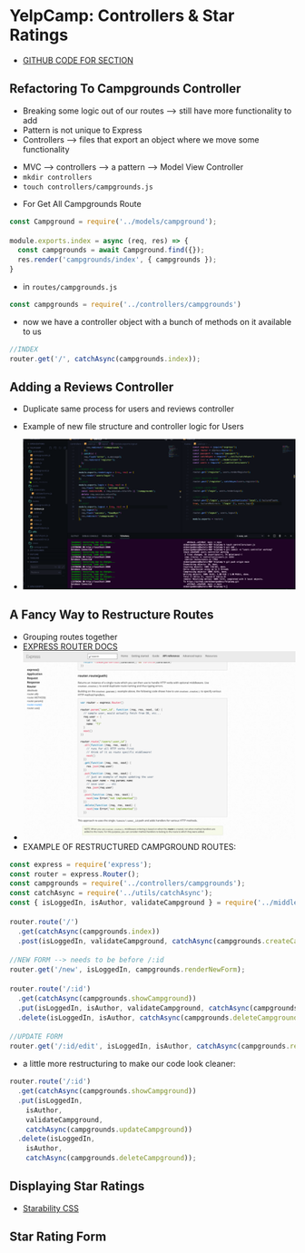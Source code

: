 # YelpCamp: Controllers & Star Ratings
* [GITHUB CODE FOR SECTION](https://github.com/Colt/YelpCamp/tree/e8357458ec6df5a9c97d4bef4d5671ed8d1e760a)

## Refactoring To Campgrounds Controller
- Breaking some logic out of our routes --> still have more functionality to add
- Pattern is not unique to Express
- Controllers --> files that export an object where we move some functionality
* MVC --> controllers --> a pattern --> Model View Controller
* `mkdir controllers`
* `touch controllers/campgrounds.js`
- For Get All Campgrounds Route
```js
const Campground = require('../models/campground');

module.exports.index = async (req, res) => {
  const campgrounds = await Campground.find({});
  res.render('campgrounds/index', { campgrounds });
}
```
- in `routes/campgrounds.js`
```js
const campgrounds = require('../controllers/campgrounds')
```
- now we have a controller object with a bunch of methods on it available to us
```js
//INDEX
router.get('/', catchAsync(campgrounds.index));
```

## Adding a Reviews Controller
- Duplicate same process for users and reviews controller
* Example of new file structure and controller logic for Users
- ![Example](assets/users1.png)

## A Fancy Way to Restructure Routes
- Grouping routes together
- [EXPRESS ROUTER DOCS](https://expressjs.com/en/4x/api.html#router)
- ![Example](assets/router1.png)
- EXAMPLE OF RESTRUCTURED CAMPGROUND ROUTES:
```js
const express = require('express');
const router = express.Router();
const campgrounds = require('../controllers/campgrounds');
const catchAsync = require('../utils/catchAsync');
const { isLoggedIn, isAuthor, validateCampground } = require('../middleware');

router.route('/')
  .get(catchAsync(campgrounds.index))
  .post(isLoggedIn, validateCampground, catchAsync(campgrounds.createCampground));

//NEW FORM --> needs to be before /:id
router.get('/new', isLoggedIn, campgrounds.renderNewForm);

router.route('/:id')
  .get(catchAsync(campgrounds.showCampground))
  .put(isLoggedIn, isAuthor, validateCampground, catchAsync(campgrounds.updateCampground))
  .delete(isLoggedIn, isAuthor, catchAsync(campgrounds.deleteCampground));

//UPDATE FORM
router.get('/:id/edit', isLoggedIn, isAuthor, catchAsync(campgrounds.renderEditForm));
```
- a little more restructuring to make our code look cleaner:
```js
router.route('/:id')
  .get(catchAsync(campgrounds.showCampground))
  .put(isLoggedIn, 
    isAuthor, 
    validateCampground, 
    catchAsync(campgrounds.updateCampground))
  .delete(isLoggedIn, 
    isAuthor, 
    catchAsync(campgrounds.deleteCampground));
```

## Displaying Star Ratings
* [Starability CSS](https://github.com/LunarLogic/starability)

## Star Rating Form




